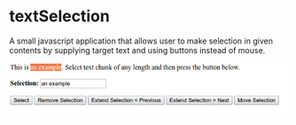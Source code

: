 # textSelection

A small javascript application that allows user to make selection in given contents by supplying target text and using buttons instead of mouse.

![textSelection.png](textSelection.png)
